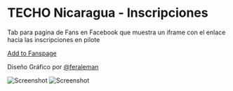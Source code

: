 TECHO Nicaragua - Inscripciones
===============================

Tab para pagina de Fans en Facebook que muestra un iframe con el enlace hacia las inscripciones en pilote

[Add to Fanspage](https://www.facebook.com/dialog/pagetab?app_id=591670510878113&redirect_uri=http://facebook.com)

Diseño Gráfico por [@feraleman](http://twitter.com/feraleman)

![Screenshot](https://raw.github.com/paulomcnally/techo-nicaragua-facebook-app-pilote-inscriptions/master/public/img/Screen1.png)
![Screenshot](https://raw.github.com/paulomcnally/techo-nicaragua-facebook-app-pilote-inscriptions/master/public/img/Screen2.png)
